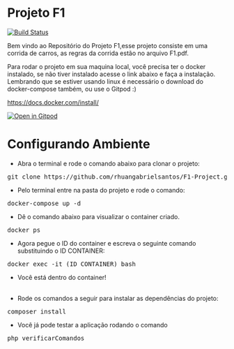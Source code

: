 # Projeto F1

[![Build Status](https://travis-ci.org/rhuangabrielsantos/F1-Project.svg?branch=master)](https://travis-ci.org/rhuangabrielsantos/F1-Project)

Bem vindo ao Repositório do Projeto F1,esse projeto consiste em uma corrida de carros, as regras da corrida estão no arquivo F1.pdf.

Para rodar o projeto em sua maquina local, você precisa ter o docker instalado, se não tiver instalado acesse o link abaixo e faça a instalação. Lembrando que se estiver usando linux é necessário o download do docker-compose também, ou use o Gitpod :) <br>

<a>https://docs.docker.com/install/</a>

[![Open in Gitpod](https://gitpod.io/button/open-in-gitpod.svg)](https://gitpod.io/#https://github.com/rhuangabrielsantos/F1-Project)

# Configurando Ambiente

- Abra o terminal e rode o comando abaixo para clonar o projeto:

<pre>git clone https://github.com/rhuangabrielsantos/F1-Project.git</pre>

- Pelo terminal entre na pasta do projeto e rode o comando:

<pre>docker-compose up -d</pre>

- Dê o comando abaixo para visualizar o container criado.

<pre>docker ps</pre>

- Agora pegue o ID do container e escreva o seguinte comando substituindo o ID CONTAINER: 

<pre>docker exec -it (ID CONTAINER) bash</pre>

- Você está dentro do container! <br><br>

- Rode os comandos a seguir para instalar as dependências do projeto:

<pre>composer install</pre>

- Você já pode testar a aplicação rodando o comando

<pre>php verificarComandos</pre>
